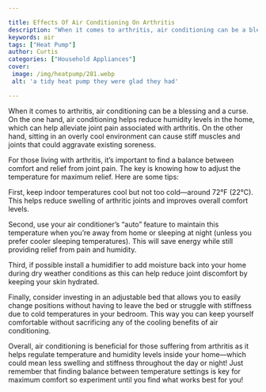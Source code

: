 ```yaml
---

title: Effects Of Air Conditioning On Arthritis
description: "When it comes to arthritis, air conditioning can be a blessing and a curse. On the one hand, air conditioning helps reduce humidit...continue on"
keywords: air
tags: ["Heat Pump"]
author: Curtis
categories: ["Household Appliances"]
cover: 
 image: /img/heatpump/281.webp
 alt: 'a tidy heat pump they were glad they had'

---
```


When it comes to arthritis, air conditioning can be a blessing and a curse. On the one hand, air conditioning helps reduce humidity levels in the home, which can help alleviate joint pain associated with arthritis. On the other hand, sitting in an overly cool environment can cause stiff muscles and joints that could aggravate existing soreness.

For those living with arthritis, it’s important to find a balance between comfort and relief from joint pain. The key is knowing how to adjust the temperature for maximum relief. Here are some tips:

First, keep indoor temperatures cool but not too cold—around 72°F (22°C). This helps reduce swelling of arthritic joints and improves overall comfort levels. 

Second, use your air conditioner’s “auto” feature to maintain this temperature when you’re away from home or sleeping at night (unless you prefer cooler sleeping temperatures). This will save energy while still providing relief from pain and humidity. 

Third, if possible install a humidifier to add moisture back into your home during dry weather conditions as this can help reduce joint discomfort by keeping your skin hydrated. 

Finally, consider investing in an adjustable bed that allows you to easily change positions without having to leave the bed or struggle with stiffness due to cold temperatures in your bedroom. This way you can keep yourself comfortable without sacrificing any of the cooling benefits of air conditioning. 

Overall, air conditioning is beneficial for those suffering from arthritis as it helps regulate temperature and humidity levels inside your home—which could mean less swelling and stiffness throughout the day or night! Just remember that finding balance between temperature settings is key for maximum comfort so experiment until you find what works best for you!
